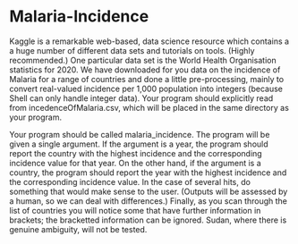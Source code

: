 # Malaria-Incidence
Kaggle is a remarkable web-based, data science resource which contains a a huge number of different data sets and tutorials on tools. (Highly recommended.) One particular data set is the World Health Organisation statistics for 2020. We have downloaded for you data on the incidence of Malaria for a range of countries and done a little pre-processing, mainly to convert real-valued incidence per 1,000 population into integers (because Shell can only handle integer data). Your program should explicitly read from incedenceOfMalaria.csv, which will be placed in the same directory as your program.

Your program should be called malaria_incidence. The program will be given a single argument. If the argument is a year, the program should report the country with the highest incidence and the corresponding incidence value for that year. On the other hand, if the argument is a country, the program should report the year with the highest incidence and the corresponding incidence value. In the case of several hits, do something that would make sense to the user. (Outputs will be assessed by a human, so we can deal with differences.) Finally, as you scan through the list of countries you will notice some that have further information in brackets; the bracketted information can be ignored. Sudan, where there is genuine ambiguity, will not be tested. 
